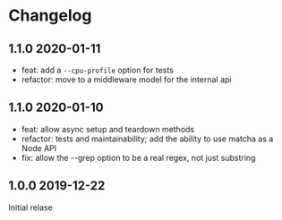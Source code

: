 # Changelog

## 1.1.0 2020-01-11

- feat: add a `--cpu-profile` option for tests
- refactor: move to a middleware model for the internal api

## 1.1.0 2020-01-10

- feat: allow async setup and teardown methods
- refactor: tests and maintainability; add the ability to use matcha as a Node API
- fix: allow the --grep option to be a real regex, not just substring

## 1.0.0 2019-12-22

Initial relase
